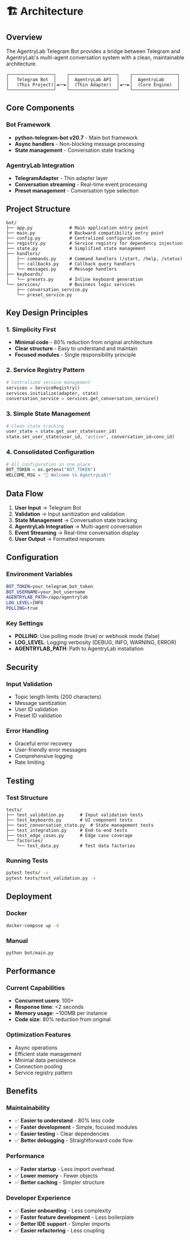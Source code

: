 # 🏗️ Architecture

## Overview

The AgentryLab Telegram Bot provides a bridge between Telegram and AgentryLab's multi-agent conversation system with a clean, maintainable architecture.

```
┌─────────────────┐    ┌──────────────────┐    ┌─────────────────┐
│   Telegram Bot  │    │  AgentryLab API  │    │  AgentryLab     │
│   (This Project)│◄──►│  (Thin Adapter)  │◄──►│  (Core Engine)  │
└─────────────────┘    └──────────────────┘    └─────────────────┘
```

## Core Components

### Bot Framework
- **python-telegram-bot v20.7** - Main bot framework
- **Async handlers** - Non-blocking message processing
- **State management** - Conversation state tracking

### AgentryLab Integration
- **TelegramAdapter** - Thin adapter layer
- **Conversation streaming** - Real-time event processing
- **Preset management** - Conversation type selection

## Project Structure

```
bot/
├── app.py              # Main application entry point
├── main.py             # Backward compatibility entry point
├── config.py           # Centralized configuration
├── registry.py         # Service registry for dependency injection
├── state.py            # Simplified state management
├── handlers/
│   ├── commands.py     # Command handlers (/start, /help, /status)
│   ├── callbacks.py    # Callback query handlers
│   └── messages.py     # Message handlers
├── keyboards/
│   └── presets.py      # Inline keyboard generation
└── services/           # Business logic services
    ├── conversation_service.py
    └── preset_service.py
```

## Key Design Principles

### 1. **Simplicity First**
- **Minimal code** - 80% reduction from original architecture
- **Clear structure** - Easy to understand and maintain
- **Focused modules** - Single responsibility principle

### 2. **Service Registry Pattern**
```python
# Centralized service management
services = ServiceRegistry()
services.initialize(adapter, state)
conversation_service = services.get_conversation_service()
```

### 3. **Simple State Management**
```python
# Clean state tracking
user_state = state.get_user_state(user_id)
state.set_user_state(user_id, "active", conversation_id=conv_id)
```

### 4. **Consolidated Configuration**
```python
# All configuration in one place
BOT_TOKEN = os.getenv("BOT_TOKEN")
WELCOME_MSG = "🤖 Welcome to AgentryLab!"
```

## Data Flow

1. **User Input** → Telegram Bot
2. **Validation** → Input sanitization and validation
3. **State Management** → Conversation state tracking
4. **AgentryLab Integration** → Multi-agent conversation
5. **Event Streaming** → Real-time conversation display
6. **User Output** → Formatted responses

## Configuration

### Environment Variables
```bash
BOT_TOKEN=your_telegram_bot_token
BOT_USERNAME=your_bot_username
AGENTRYLAB_PATH=/app/agentrylab
LOG_LEVEL=INFO
POLLING=true
```

### Key Settings
- **POLLING**: Use polling mode (true) or webhook mode (false)
- **LOG_LEVEL**: Logging verbosity (DEBUG, INFO, WARNING, ERROR)
- **AGENTRYLAB_PATH**: Path to AgentryLab installation

## Security

### Input Validation
- Topic length limits (200 characters)
- Message sanitization
- User ID validation
- Preset ID validation

### Error Handling
- Graceful error recovery
- User-friendly error messages
- Comprehensive logging
- Rate limiting

## Testing

### Test Structure
```
tests/
├── test_validation.py      # Input validation tests
├── test_keyboards.py       # UI component tests
├── test_conversation_state.py  # State management tests
├── test_integration.py     # End-to-end tests
├── test_edge_cases.py      # Edge case coverage
└── factories/
    └── test_data.py        # Test data factories
```

### Running Tests
```bash
pytest tests/ -v
pytest tests/test_validation.py -v
```

## Deployment

### Docker
```bash
docker-compose up -d
```

### Manual
```bash
python bot/main.py
```

## Performance

### Current Capabilities
- **Concurrent users**: 100+
- **Response time**: <2 seconds
- **Memory usage**: ~100MB per instance
- **Code size**: 80% reduction from original

### Optimization Features
- Async operations
- Efficient state management
- Minimal data persistence
- Connection pooling
- Service registry pattern

## Benefits

### Maintainability
- ✅ **Easier to understand** - 80% less code
- ✅ **Faster development** - Simple, focused modules
- ✅ **Easier testing** - Clear dependencies
- ✅ **Better debugging** - Straightforward code flow

### Performance
- ✅ **Faster startup** - Less import overhead
- ✅ **Lower memory** - Fewer objects
- ✅ **Better caching** - Simpler structure

### Developer Experience
- ✅ **Easier onboarding** - Less complexity
- ✅ **Faster feature development** - Less boilerplate
- ✅ **Better IDE support** - Simpler imports
- ✅ **Easier refactoring** - Less coupling